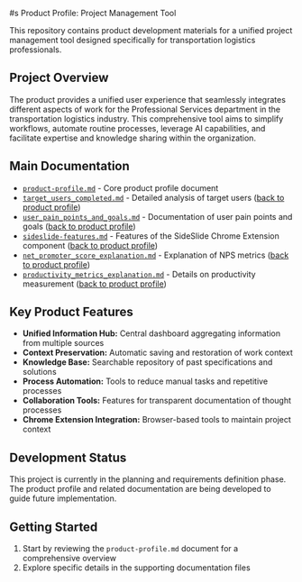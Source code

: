 #s Product Profile: Project Management Tool

This repository contains product development materials for a unified project management tool designed specifically for transportation logistics professionals.

## Project Overview

The product provides a unified user experience that seamlessly integrates different aspects of work for the Professional Services department in the transportation logistics industry. This comprehensive tool aims to simplify workflows, automate routine processes, leverage AI capabilities, and facilitate expertise and knowledge sharing within the organization.


## Main Documentation

- [`product-profile.md`](product-profile.md) - Core product profile document
- [`target_users_completed.md`](target_users_completed.md) - Detailed analysis of target users ([back to product profile](product-profile.md))
- [`user_pain_points_and_goals.md`](user_pain_points_and_goals.md) - Documentation of user pain points and goals ([back to product profile](product-profile.md))
- [`sideslide-features.md`](sideslide-features.md) - Features of the SideSlide Chrome Extension component ([back to product profile](product-profile.md))
- [`net_promoter_score_explanation.md`](net_promoter_score_explanation.md) - Explanation of NPS metrics ([back to product profile](product-profile.md))
- [`productivity_metrics_explanation.md`](productivity_metrics_explanation.md) - Details on productivity measurement ([back to product profile](product-profile.md))

## Key Product Features

- **Unified Information Hub:** Central dashboard aggregating information from multiple sources
- **Context Preservation:** Automatic saving and restoration of work context
- **Knowledge Base:** Searchable repository of past specifications and solutions
- **Process Automation:** Tools to reduce manual tasks and repetitive processes
- **Collaboration Tools:** Features for transparent documentation of thought processes
- **Chrome Extension Integration:** Browser-based tools to maintain project context

## Development Status

This project is currently in the planning and requirements definition phase. The product profile and related documentation are being developed to guide future implementation.

## Getting Started

1. Start by reviewing the `product-profile.md` document for a comprehensive overview
2. Explore specific details in the supporting documentation files